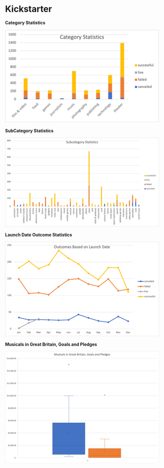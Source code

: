 # Kickstarter

**Category Statistics**

![Category Stats](./charts/Kickstarter_CategoryStats.png)

**SubCategory Statistics**

![SubCategory Stats](./charts/Kickstarter_SubCategoryStats.png)

**Launch Date Outcome Statistics**

![Launch Date Outcome Stats](./charts/Kickstarter_OutcomesLaunchDate.png)

**Musicals in Great Britain, Goals and Pledges**

![Musicals GB Plot](./charts/MusicalsGB.png)